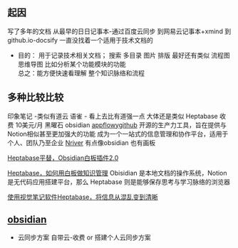 
## 起因
写了多年的文档 从最早的日日记事本-通过百度云同步
到网易云记事本+xmind 到github.io-docsify
一直没找着一个适用于技术文档的


- 目的：
用于记录技术相关文档；  搜索 多目录 图片  排版  最好还有类似 流程图 思维导图
比如分析某个功能模块的功能    
总之：能方便快速看理解  整个知识脉络和流程


## 多种比较比较
印象笔记 -类似有道云
语雀 - 看上去比有道强一点 大体还是类似
Heptabase 收费 10美元/月
黑曜石 obsidian 
[appflowy](https://appflowy.io/)[github](https://github.com/AppFlowy-IO/appflowy?tab=readme-ov-file)
开源的生产力工具，旨在提供与Notion相似甚至更加强大的功能
成为一个一站式的信息管理和协作平台，适用于个人、团队乃至企业
[Nriver](https://github.com/Nriver/trilium-translation) 有点像obsidian 也有画板

[Heptabase平替，Obsidian白板插件2.0](https://www.bilibili.com/video/BV1UUx4eLEfT/)

[Heptabase，如何用白板做知识管理](http://www.360doc.com/content/24/1026/07/63330760_1137653381.shtml)
Obisidian 是本地文档的操作系统，Notion 是无代码应用搭建平台，那么 Heptabase 则是能够保存思考与学习脉络的浏览器

[使用视觉笔记软件Heptabase，将信息从混乱变到清晰](https://zhuanlan.zhihu.com/p/667640150)



## [obsidian](https://obsidian.md/)

- 云同步方案
自带云-收费 or 搭建个人云同步方案













